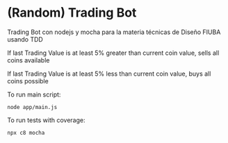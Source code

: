 # (Random) Trading Bot 

Trading Bot con nodejs y mocha para la materia técnicas de Diseño FIUBA usando TDD

If last Trading Value is at least 5% greater than current coin value, sells all coins available

If last Trading Value is at least 5% less than current coin value, buys all coins possible

To run main script:

```
node app/main.js
```

To run tests with coverage:

```
npx c8 mocha
```
